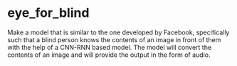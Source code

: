 # eye_for_blind
Make a model that is similar to the one developed by Facebook, specifically such that a blind person knows the contents of an image in front of them with the help of a CNN-RNN based model. The model will convert the contents of an image and will provide the output in the form of audio.
